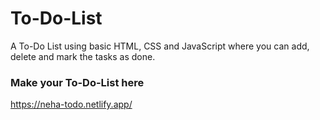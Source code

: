 # To-Do-List
A To-Do List using basic HTML, CSS and JavaScript where you can add, delete and mark the tasks as done.
### Make your To-Do-List here
https://neha-todo.netlify.app/
